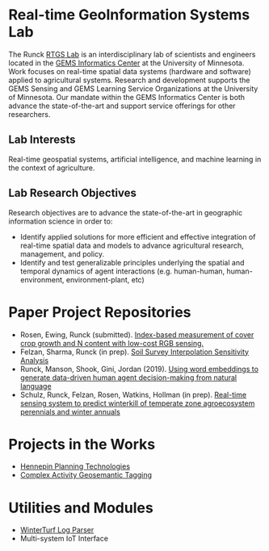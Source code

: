# Real-time GeoInformation Systems Lab

The Runck [RTGS Lab](https://gems.umn.edu/runck-lab-real-time-geoinformation-systems) is an interdisciplinary lab of scientists and engineers located in the [GEMS Informatics Center](https://gems.umn.edu) at the University of Minnesota. 
Work focuses on real-time spatial data systems (hardware and software) applied to agricultural systems. 
Research and development supports the GEMS Sensing and GEMS Learning Service Organizations at the University of Minnesota. 
Our mandate within the GEMS Informatics Center is both advance the state-of-the-art and support service offerings for other researchers.

## Lab Interests
Real-time geospatial systems, artificial intelligence, and machine learning in the context of agriculture. 

## Lab Research Objectives

Research objectives are to advance the state-of-the-art in geographic information science in order to:
- Identify applied solutions for more efficient and effective integration of real-time spatial data and models to advance agricultural research, management, and policy.
- Identify and test generalizable principles underlying the spatial and temporal dynamics of agent interactions (e.g. human-human, human-environment, environment-plant, etc)

# Paper Project Repositories
- Rosen, Ewing, Runck (submitted). [Index-based measurement of cover crop growth and N content with low-cost RGB sensing.](https://github.com/RTGS-Lab/USDA_GEMS_RGB_COVER)
- Felzan, Sharma, Runck (in prep). [Soil Survey Interpolation Sensitivity Analysis](https://github.com/RTGS-Lab/SSURGO-interpolation-sensitivity-analysis)
- Runck, Manson, Shook, Gini, Jordan (2019). [Using word embeddings to generate data-driven human agent decision-making from natural language](https://github.com/runck014/2018-geoinformatica-submission)
- Schulz, Runck, Felzan, Rosen, Watkins, Hollman (in prep). [Real-time sensing system to predict winterkill of temperate zone agroecosystem perennials and winter annuals](https://github.com/RTGS-Lab/winterkill_prediction)

# Projects in the Works
- [Hennepin Planning Technologies](https://github.com/RTGS-Lab/hennepin_geodesign)
- [Complex Activity Geosemantic Tagging](https://github.com/RTGS-Lab/geosemantic-tagging)

# Utilities and Modules
- [WinterTurf Log Parser](https://github.com/RTGS-Lab/rtgs_log_parser)
- Multi-system IoT Interface
